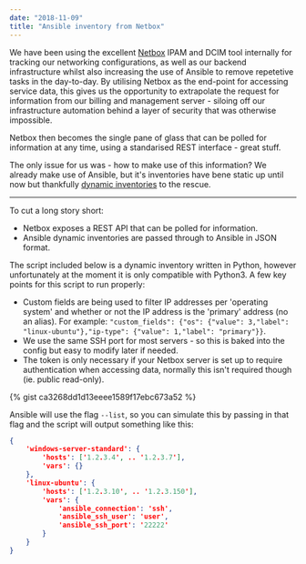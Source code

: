 ```yaml
---
date: "2018-11-09"
title: "Ansible inventory from Netbox"
---
```


We have been using the excellent [Netbox](https://github.com/digitalocean/netbox) IPAM and DCIM tool internally for tracking our networking configurations, as well as our backend infrastructure whilst also increasing the use of Ansible to remove repetetive tasks in the day-to-day. By utilising Netbox as the end-point for accessing service data, this gives us the opportunity to extrapolate the request for information from our billing and management server - siloing off our infrastructure automation behind a layer of security that was otherwise impossible.

Netbox then becomes the single pane of glass that can be polled for information at any time, using a standarised REST interface - great stuff.

The only issue for us was - how to make use of this information? We already make use of Ansible, but it's inventories have bene static up until now but thankfully [dynamic inventories](https://docs.ansible.com/ansible/2.7/user_guide/intro_dynamic_inventory.html) to the rescue.

- - - -

To cut a long story short:

* Netbox exposes a REST API that can be polled for information.
* Ansible dynamic inventories are passed through to Ansible in JSON format.

The script included below is a dynamic inventory written in Python, however unfortunately at the moment it is only compatible with Python3. A few key points for this script to run properly:

* Custom fields are being used to filter IP addresses per 'operating system' and whether or not the IP address is the 'primary' address (no an alias). For example: `"custom_fields": {"os": {"value": 3,"label": "linux-ubuntu"},"ip-type": {"value": 1,"label": "primary"}}`.
* We use the same SSH port for most servers - so this is baked into the config but easy to modify later if needed.
* The token is only necessary if your Netbox server is set up to require authentication when accessing data, normally this isn't required though (ie. public read-only).


{% gist ca3268dd1d13eeee1589f17ebc673a52 %}


Ansible will use the flag `--list`, so you can simulate this by passing in that flag and the script will output something like this:

```json
{
    'windows-server-standard': {
        'hosts': ['1.2.3.4', .. '1.2.3.7'],
        'vars': {}
    },
    'linux-ubuntu': {
        'hosts': ['1.2.3.10', .. '1.2.3.150'],
        'vars': {
            'ansible_connection': 'ssh',
            'ansible_ssh_user': 'user',
            'ansible_ssh_port': '22222'
        }
    }
}
```

